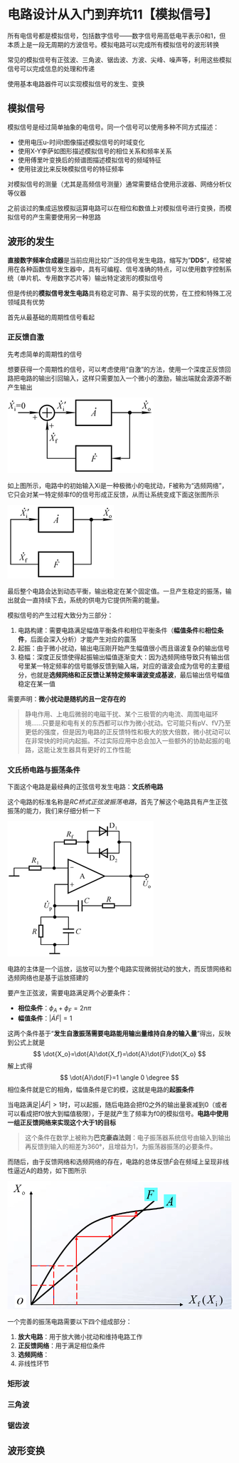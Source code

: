 # 电路设计从入门到弃坑11【模拟信号】

所有电信号都是模拟信号，包括数字信号——数字信号用高低电平表示0和1，但本质上是一段无周期的方波信号。模拟电路可以完成所有模拟信号的波形转换

常见的模拟信号有正弦波、三角波、锯齿波、方波、尖峰、噪声等，利用这些模拟信号可以完成信息的处理和传递

使用基本电路器件可以实现模拟信号的发生、变换

## 模拟信号

模拟信号是经过简单抽象的电信号。同一个信号可以使用多种不同方式描述：

* 使用电压u-时间t图像描述模拟信号的时域变化
* 使用X-Y李萨如图形描述模拟信号的相位关系和频率关系
* 使用傅里叶变换后的频谱图描述模拟信号的频域特征
* 使用驻波比来反映模拟信号的特征频率

对模拟信号的测量（尤其是高频信号测量）通常需要结合使用示波器、网络分析仪等仪器

之前谈过的集成运放模拟运算电路可以在相位和数值上对模拟信号进行变换，而模拟信号的产生需要使用另一种思路

## 波形的发生

**直接数字频率合成器**是当前应用比较广泛的信号发生电路，缩写为”**DDS**“，经常被用在各种函数信号发生器中，具有可编程、信号准确的特点，可以使用数字控制系统（单片机、专用数字芯片等）输出特定波形的模拟信号

但是传统的**模拟信号发生电路**具有稳定可靠、易于实现的优势，在工控和特殊工况领域具有优势

首先从最基础的周期性信号看起

### 正反馈自激

先考虑简单的周期性的信号

想要获得一个周期性的信号，可以考虑使用“自激”的方法，使用一个深度正反馈回路把电路的输出引回输入，这样只需要加入一个微小的激励，输出端就会源源不断产生输出

![image-20211201155748269](电路设计从入门到弃坑11【模拟信号】.assets/image-20211201155748269.png)

如上图所示，电路中的初始输入Xi是一种极微小的电扰动，F被称为“选频网络”，它只会对某一特定频率f0的信号形成正反馈，从而让系统变成下面这张图所示

![image-20211201155754218](电路设计从入门到弃坑11【模拟信号】.assets/image-20211201155754218.png)

最后整个电路会达到动态平衡，输出稳定在某个固定值。一旦产生稳定的振荡，输出就会一直持续下去，系统的供电为它提供所需的能量。

模拟信号的产生过程大致分为三部分：

1. 电路构建：需要电路满足幅值平衡条件和相位平衡条件（**幅值条件**和**相位条件**，后面会深入分析）才能产生对应的震荡
2. 起振：由于微小扰动，输出电压刚开始产生幅值很小而且谐波复杂的输出信号
3. 稳幅：深度正反馈使得起振输出幅值逐渐变大：因为选频网络导致只有输出信号里某一特定频率的信号能够反馈到输入端，对应的谐波会成为信号的主要组分，也就是**选频网络和正反馈让某特定频率谐波变成基波**，最后输出信号幅值稳定在某一值

需要声明：**微小扰动是随机的且一定存在的**

> 静电作用、上电后微弱的电磁干扰、某个三极管的内电流、周围电磁环境......只要是和电有关的东西都可以作为微小扰动。它可能只有pV、fV乃至更低的强度，但是因为电路的正反馈特性和极大的放大倍数，微小扰动可以在非常快的时间内起振。不过实际应用中总会加入一些额外的协助起振的电路，这能让发生器具有更好的工作性能

### 文氏桥电路与振荡条件

下面这个电路是最经典的正弦信号发生电路：**文氏桥电路**

这个电路的标准名称是*RC桥式正弦波振荡电路*，首先了解这个电路具有产生正弦振荡的能力，我们来仔细分析一下

![image-20211201161710316](电路设计从入门到弃坑11【模拟信号】.assets/image-20211201161710316.png)

电路的主体是一个运放，运放可以为整个电路实现微弱扰动的放大，而反馈网络和选频网络也是基于运放搭建的

要产生正弦波，需要电路满足两个必要条件：

* **相位条件**：$\phi_A+\phi_F=2n\pi$
* **幅值条件**：$|\dot{A}\dot{F}|=1$

这两个条件基于“**发生自激振荡需要电路能用输出量维持自身的输入量**”得出，反映到公式上就是
$$
\dot{X_o}=\dot{A}\dot{X_f}=\dot{A}\dot{F}\dot{X_o}
$$
解上式得
$$
\dot{A}\dot{F}=1 \angle 0 \degree
$$
相位条件就是它的相角，幅值条件是它的模，这就是电路的**起振条件**

当电路满足$|\dot{A}\dot{F}|>1$时，可以起振，随后电路会把f0之外的输出量衰减到0（或者可以看成把f0放大到幅值极限），于是就产生了频率为f0的模拟信号。**电路中使用一组正反馈网络来实现这个大于1的目标**

> 这个条件在数学上被称为**巴克豪森法则**：电子振荡器系统信号由输入到输出再反馈到输入的相差为360°，且增益为1，为振荡器振荡的必要条件。

而随后，由于反馈网络和选频网络的存在，电路的总体反馈$\dot{F}$会在频域上呈现非线性逼近A的趋势，如下图所示

![image-20211201170458143](电路设计从入门到弃坑11【模拟信号】.assets/image-20211201170458143.png)



一个完善的振荡电路需要以下四个组成部分：

1. **放大电路**：用于放大微小扰动和维持电路工作
2. **正反馈网络**：用于满足相位条件
3. **选频网络**：
4. 非线性环节



### 矩形波









### 三角波







### 锯齿波













## 波形变换